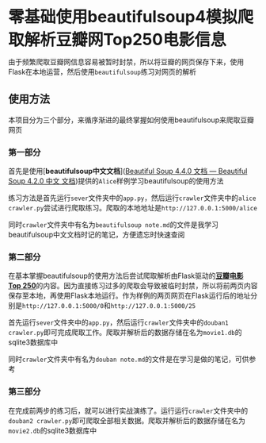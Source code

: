 **<font size=6>零基础使用beautifulsoup4模拟爬取解析豆瓣网Top250电影信息</font>**

由于频繁爬取豆瓣网信息容易被暂时封禁，所以将豆瓣的网页保存下来，使用Flask在本地运营，然后使用`beautifulsoup`练习对网页的解析

## 使用方法

本项目分为三个部分，来循序渐进的最终掌握如何使用beautifulsoup来爬取豆瓣网页

### 第一部分

首先是使用[**beautifulsoup中文文档**]([Beautiful Soup 4.4.0 文档 — Beautiful Soup 4.2.0 中文 文档](https://beautifulsoup.readthedocs.io/zh_CN/v4.4.0/#))提供的`Alice`样例学习beautifulsoup的使用方法

练习方法是首先运行`sever`文件夹中的`app.py`，然后运行`crawler`文件夹中的`alice crawler.py`尝试进行爬取练习。爬取的本地地址是`http://127.0.0.1:5000/alice`

同时`crawler`文件夹中有名为`beautifulsoup note.md`的文件是我学习beautifulsoup中文文档时记的笔记，方便遗忘时快速查阅

### 第二部分

在基本掌握beautifulsoup的使用方法后尝试爬取解析由Flask驱动的[**豆瓣电影 Top 250**](https://movie.douban.com/top250)的内容。因为直接练习过多的爬取会导致被临时封禁，所以将前两页内容保存至本地，再使用Flask本地运行。作为样例的两页网页在Flask运行后的地址分别是`http://127.0.0.1:5000/0`和`http://127.0.0.1:5000/25`

首先运行`sever`文件夹中的`app.py`，然后运行`crawler`文件夹中的`douban1 crawler.py`即可完成爬取工作。爬取并解析后的数据存储在名为`movie1.db`的sqlite3数据库中

同时`crawler`文件夹中有名为`douban note.md`的文件是在学习是做的笔记，可供参考

### 第三部分

在完成前两步的练习后，就可以进行实战演练了。运行运行`crawler`文件夹中的`douban2 crawler.py`即可爬取全部相关数据。爬取并解析后的数据存储在名为`movie2.db`的sqlite3数据库中





